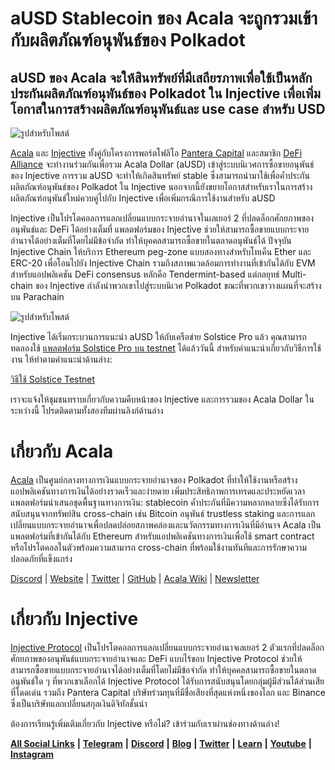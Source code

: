 # **aUSD Stablecoin ของ Acala จะถูกรวมเข้ากับผลิตภัณฑ์อนุพันธ์ของ Polkadot**

## **aUSD ของ Acala จะให้สินทรัพย์ที่มีเสถียรภาพเพื่อใช้เป็นหลักประกันผลิตภัณฑ์อนุพันธ์ของ Polkadot ใน Injective เพื่อเพิ่มโอกาสในการสร้างผลิตภัณฑ์อนุพันธ์และ use case สำหรับ USD**

![รูปสำหรับโพสต์](https://miro.medium.com/max/4800/1*1kX5VH_6kyUa9N4iaLEc1Q.png)

[Acala](http://acala.network) และ [Injective](http://injectiveprotocol.com) ทั้งคู่กับโครงการพอร์ตโฟลิโอ [Pantera Capital](https://www.panteracapital.com/portfolio) และสมาชิก [DeFi Alliance](https://defialliance.co/) จะทำงานร่วมกันเพื่อรวม Acala Dollar (aUSD) เข้าสู่ระบบนิเวศการซื้อขายอนุพันธ์ของ Injective การรวม aUSD จะทำให้เกิดสินทรัพย์ stable ซึ่งสามารถนำมาใช้เพื่อค้ำประกันผลิตภัณฑ์อนุพันธ์ของ Polkadot ใน Injective นอกจากนี้ยังขยายโอกาสสำหรับเราในการสร้างผลิตภัณฑ์อนุพันธ์ใหม่ควบคู่ไปกับ Injective เพื่อเพิ่มกรณีการใช้งานสำหรับ aUSD

Injective เป็นโปรโตคอลการแลกเปลี่ยนแบบกระจายอำนาจในเลเยอร์ 2 ที่ปลดล็อกศักยภาพของอนุพันธ์และ DeFi ได้อย่างเต็มที่ แพลตฟอร์มของ Injective ช่วยให้สามารถซื้อขายแบบกระจายอำนาจได้อย่างเต็มที่โดยไม่มีข้อจำกัด ทำให้บุคคลสามารถซื้อขายในตลาดอนุพันธ์ได้ ปัจจุบัน Injective Chain ให้บริการ Ethereum peg-zone แบบสองทางสำหรับโทเค็น Ether และ ERC-20 เพื่อโอนไปยัง Injective Chain รวมถึงสภาพแวดล้อมการทำงานที่เข้ากันได้กับ EVM สำหรับแอปพลิเคชัน DeFi consensus หลักคือ Tendermint-based แต่กลยุทธ์ Multi-chain ของ Injective กำลังนำพวกเขาไปสู่ระบบนิเวศ Polkadot ขณะที่พวกเขาวางแผนที่จะสร้างบน Parachain

![รูปสำหรับโพสต์](https://miro.medium.com/max/3200/0*EflzJlilS3HQB5pl)

Injective ได้เริ่มกระบวนการแนะนำ aUSD ให้กับเครือข่าย Solstice Pro แล้ว คุณสามารถทดลองใช้ [แพลตฟอร์ม Solstice Pro บน testnet](https://testnet.injective.exchange/) ได้แล้ววันนี้ สำหรับคำแนะนำเกี่ยวกับวิธีการใช้งาน ให้ทำตามคำแนะนำด้านล่าง:

[วิธีใช้ Solstice Testnet](https://medium.com/injective-labs/solstice-testnet-walkthrough-a5f6ebfd5f93)

เราจะแจ้งให้ชุมชนทราบเกี่ยวกับความคืบหน้าของ Injective และการรวมของ Acala Dollar ในระหว่างนี้ โปรดติดตามทั้งสองทีมผ่านลิงก์ด้านล่าง

# **เกี่ยวกับ Acala**

[Acala](http://acala.network/) เป็นศูนย์กลางทางการเงินแบบกระจายอำนาจของ Polkadot ที่ทำให้ใช้งานหรือสร้างแอปพลิเคชันทางการเงินได้อย่างรวดเร็วและง่ายดาย เพิ่มประสิทธิภาพการเทรดและประหยัดเวลา แพลตฟอร์มนำเสนอชุดพื้นฐานทางการเงิน: stablecoin ค้ำประกันที่มีความหลากหลายซึ่งได้รับการสนับสนุนจากทรัพย์สิน cross-chain เช่น Bitcoin อนุพันธ์ trustless staking และการแลกเปลี่ยนแบบกระจายอำนาจเพื่อปลดปล่อยสภาพคล่องและนวัตกรรมทางการเงินที่มีอำนาจ Acala เป็นแพลตฟอร์มที่เข้ากันได้กับ Ethereum สำหรับแอปพลิเคชันทางการเงินเพื่อใช้ smart contract หรือโปรโตคอลในตัวพร้อมความสามารถ cross-chain ที่พร้อมใช้งานทันทีและการรักษาความปลอดภัยที่แข็งแกร่ง

[Discord](https://discord.gg/vdbFVCH) | [Website](https://acala.network/) | [Twitter](https://twitter.com/AcalaNetwork) | [GitHub](https://github.com/AcalaNetwork/Acala) | [Acala Wiki](https://github.com/AcalaNetwork/Acala/wiki) | [Newsletter](https://share.hsforms.com/1X9RxkXk-R62I0VNbATaDXw4h8qc)

# **เกี่ยวกับ Injective**

[Injective Protocol](https://injectiveprotocol.com/) เป็นโปรโตคอลการแลกเปลี่ยนแบบกระจายอำนาจเลเยอร์ 2 ตัวแรกที่ปลดล็อกศักยภาพของอนุพันธ์แบบกระจายอำนาจและ DeFi แบบไร้ขอบ Injective Protocol ช่วยให้สามารถซื้อขายแบบกระจายอำนาจได้อย่างเต็มที่โดยไม่มีข้อจำกัด ทำให้บุคคลสามารถซื้อขายในตลาดอนุพันธ์ใด ๆ ที่พวกเขาเลือกได้ Injective Protocol ได้รับการสนับสนุนโดยกลุ่มผู้มีส่วนได้ส่วนเสียที่โดดเด่น รวมถึง Pantera Capital บริษัทร่วมทุนที่มีชื่อเสียงที่สุดแห่งหนึ่งของโลก และ Binance ซึ่งเป็นบริษัทแลกเปลี่ยนสกุลเงินดิจิทัลชั้นนำ

ต้องการเรียนรู้เพิ่มเติมเกี่ยวกับ Injective หรือไม่? เข้าร่วมกับเราผ่านช่องทางด้านล่าง!

[**All Social Links**](https://linktr.ee/injective) **|** [**Telegram**](https://t.me/joininjective) **|** [**Discord**](http://discord/) **|** [**Blog**](https://blog.injectiveprotocol.com/) **|** [**Twitter**](https://www.twitter.com/@InjectiveLabs) **|** [**Learn**](https://blog.injectiveprotocol.com/tag/learn/) **|** [**Youtube**](https://www.youtube.com/channel/UCN99m0dicoMjNmJV9mxioqQ) **|** [**Instagram**](https://www.instagram.com/injectivelabs/)
